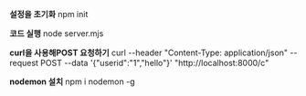 **설정을 초기화** npm init

**코드 실행** node server.mjs


**curl을 사용해POST 요청하기** curl --header "Content-Type: application/json" --request POST --data '{"userid":"1","hello"}' "http://localhost:8000/c"

**nodemon 설치** npm i nodemon -g
